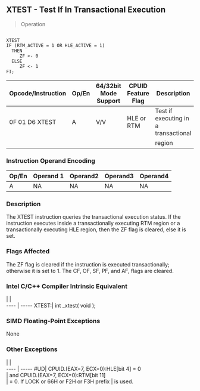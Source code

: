 ## XTEST  -  Test If In Transactional Execution

> Operation
``` slim

XTEST
IF (RTM_ACTIVE = 1 OR HLE_ACTIVE = 1)
  THEN
     ZF <- 0
  ELSE
     ZF <- 1
FI;

```

 Opcode/Instruction| Op/En| 64/32bit Mode Support| CPUID Feature Flag| Description                         
 ---  | --- | --- | --- | ---
 0F 01 D6 XTEST    | A    | V/V                  | HLE or RTM        | Test if executing in a transactional
                   |      |                      |                   | region                              

### Instruction Operand Encoding
 Op/En| Operand 1| Operand2| Operand3| Operand4
 ---  | --- | --- | --- | ---
 A    | NA       | NA      | NA      | NA      

### Description
The XTEST instruction queries the transactional execution status. If the instruction
executes inside a transactionally executing RTM region or a transactionally
executing HLE region, then the ZF flag is cleared, else it is set.



### Flags Affected
The ZF flag is cleared if the instruction is executed transactionally; otherwise
it is set to 1. The CF, OF, SF, PF, and AF, flags are cleared.


### Intel C/C++ Compiler Intrinsic Equivalent
   | |  
---- | -----
 XTEST:| int _xtest( void );

### SIMD Floating-Point Exceptions
None


### Other Exceptions
   | |  
---- | -----
 #UD| CPUID.(EAX=7, ECX=0):HLE[bit 4] = 0     
    | and CPUID.(EAX=7, ECX=0):RTM[bit 11]    
    | = 0. If LOCK or 66H or F2H or F3H prefix
    | is used.                                
